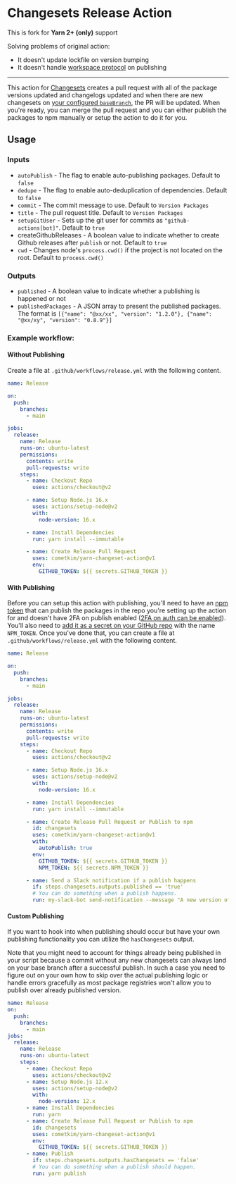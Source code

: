 # Changesets Release Action

This is fork for **Yarn 2+ (only)** support

Solving problems of original action:
- It doesn't update lockfile on version bumping
- It doesn't handle [workspace protocol](https://yarnpkg.com/features/protocols/#workspace) on publishing

----

This action for [Changesets](https://github.com/atlassian/changesets) creates a pull request with all of the package versions updated and changelogs updated and when there are new changesets on [your configured `baseBranch`](https://github.com/changesets/changesets/blob/main/docs/config-file-options.md#basebranch-git-branch-name), the PR will be updated. When you're ready, you can merge the pull request and you can either publish the packages to npm manually or setup the action to do it for you.

## Usage

### Inputs

- `autoPublish` - The flag to enable auto-publishing packages. Default to `false`
- `dedupe` - The flag to enable auto-deduplication of dependencies. Default to `false`
- `commit` - The commit message to use. Default to `Version Packages`
- `title` - The pull request title. Default to `Version Packages`
- `setupGitUser` - Sets up the git user for commits as `"github-actions[bot]"`. Default to `true`
- createGithubReleases - A boolean value to indicate whether to create Github releases after `publish` or not. Default to `true`
- `cwd` - Changes node's `process.cwd()` if the project is not located on the root. Default to `process.cwd()`

### Outputs

- `published` - A boolean value to indicate whether a publishing is happened or not
- `publishedPackages` - A JSON array to present the published packages. The format is `[{"name": "@xx/xx", "version": "1.2.0"}, {"name": "@xx/xy", "version": "0.8.9"}]`

### Example workflow:

#### Without Publishing

Create a file at `.github/workflows/release.yml` with the following content.

```yml
name: Release

on:
  push:
    branches:
      - main

jobs:
  release:
    name: Release
    runs-on: ubuntu-latest
    permissions:
      contents: write
      pull-requests: write
    steps:
      - name: Checkout Repo
        uses: actions/checkout@v2

      - name: Setup Node.js 16.x
        uses: actions/setup-node@v2
        with:
          node-version: 16.x

      - name: Install Dependencies
        run: yarn install --immutable

      - name: Create Release Pull Request
        uses: cometkim/yarn-changeset-action@v1
        env:
          GITHUB_TOKEN: ${{ secrets.GITHUB_TOKEN }}
```

#### With Publishing

Before you can setup this action with publishing, you'll need to have an [npm token](https://docs.npmjs.com/creating-and-viewing-authentication-tokens) that can publish the packages in the repo you're setting up the action for and doesn't have 2FA on publish enabled ([2FA on auth can be enabled](https://docs.npmjs.com/about-two-factor-authentication)). You'll also need to [add it as a secret on your GitHub repo](https://help.github.com/en/articles/virtual-environments-for-github-actions#creating-and-using-secrets-encrypted-variables) with the name `NPM_TOKEN`. Once you've done that, you can create a file at `.github/workflows/release.yml` with the following content.

```yml
name: Release

on:
  push:
    branches:
      - main

jobs:
  release:
    name: Release
    runs-on: ubuntu-latest
    permissions:
      contents: write
      pull-requests: write
    steps:
      - name: Checkout Repo
        uses: actions/checkout@v2

      - name: Setup Node.js 16.x
        uses: actions/setup-node@v2
        with:
          node-version: 16.x

      - name: Install Dependencies
        run: yarn install --immutable

      - name: Create Release Pull Request or Publish to npm
        id: changesets
        uses: cometkim/yarn-changeset-action@v1
        with:
          autoPublish: true
        env:
          GITHUB_TOKEN: ${{ secrets.GITHUB_TOKEN }}
          NPM_TOKEN: ${{ secrets.NPM_TOKEN }}

      - name: Send a Slack notification if a publish happens
        if: steps.changesets.outputs.published == 'true'
        # You can do something when a publish happens.
        run: my-slack-bot send-notification --message "A new version of ${GITHUB_REPOSITORY} was published!"
```

#### Custom Publishing

If you want to hook into when publishing should occur but have your own publishing functionality you can utilize the `hasChangesets` output.

Note that you might need to account for things already being published in your script because a commit without any new changesets can always land on your base branch after a successful publish. In such a case you need to figure out on your own how to skip over the actual publishing logic or handle errors gracefully as most package registries won't allow you to publish over already published version.

```yml
name: Release
on:
  push:
    branches:
      - main
jobs:
  release:
    name: Release
    runs-on: ubuntu-latest
    steps:
      - name: Checkout Repo
        uses: actions/checkout@v2
      - name: Setup Node.js 12.x
        uses: actions/setup-node@v2
        with:
          node-version: 12.x
      - name: Install Dependencies
        run: yarn
      - name: Create Release Pull Request or Publish to npm
        id: changesets
        uses: cometkim/yarn-changeset-action@v1
        env:
          GITHUB_TOKEN: ${{ secrets.GITHUB_TOKEN }}
      - name: Publish
        if: steps.changesets.outputs.hasChangesets == 'false'
        # You can do something when a publish should happen.
        run: yarn publish
```
